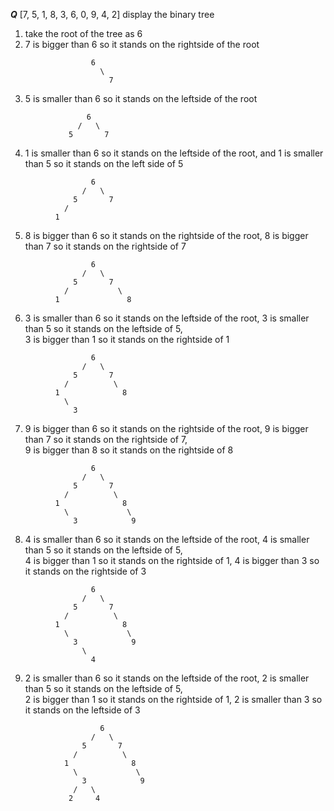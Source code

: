 
***Q*** [7, 5, 1, 8, 3, 6, 0, 9, 4, 2] display the binary tree  
  
  1) take the root of the tree as 6  
  2) 7 is bigger than 6 so it stands on the rightside of the root
```
                  6
                    \
                      7
```
  3) 5 is smaller than 6 so it stands on the leftside of the root
```
                 6
               /   \
             5       7
```
  4) 1 is smaller than 6 so it stands on the leftside of the root, and 1 is smaller than 5 so it stands on the left side of 5
```
                  6
                /   \
              5       7
            /
          1
```  
  5) 8 is bigger than 6 so it stands on the rightside of the root, 8 is bigger than 7 so it stands on the rightside of 7
```
                  6
                /   \
              5       7
            /           \
          1               8
```
  6) 3 is smaller than 6 so it stands on the leftside of the root, 3 is smaller than 5 so it stands on the leftside of 5,   
     3 is bigger than 1 so it stands on the rightside of 1 
```
                  6
                /   \
              5       7
            /          \
          1              8
            \
              3
```
  7) 9 is bigger than 6 so it stands on the rightside of the root, 9 is bigger than 7 so it stands on the rightside of 7,   
     9 is bigger than 8 so it stands on the rightside of 8
```
                  6
                /   \
              5       7
            /          \
          1              8
            \             \
              3            9
```
  8) 4 is smaller than 6 so it stands on the leftside of the root, 4 is smaller than 5 so it stands on the leftside of 5,   
     4 is bigger than 1 so it stands on the rightside of 1, 4 is bigger than 3 so it stands on the rightside of 3 
```
                  6
                /   \
              5       7
            /          \
          1              8
            \             \
              3            9
                \
                  4
```
  9) 2 is smaller than 6 so it stands on the leftside of the root, 2 is smaller than 5 so it stands on the leftside of 5,   
     2 is bigger than 1 so it stands on the rightside of 1, 2 is smaller than 3 so it stands on the leftside of 3 
```
                    6
                  /   \
                5       7
              /          \
            1              8
              \             \
                3            9
              /   \
             2     4
```
  
  
  
  
  
  
  
  
  
  
  
  
  
  
  
  
  
  
  
  
  
